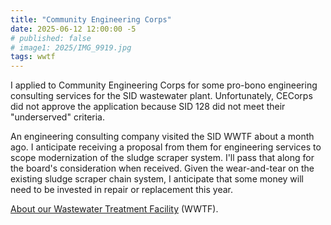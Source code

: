 ```yaml
---
title: "Community Engineering Corps"
date: 2025-06-12 12:00:00 -5
# published: false
# image1: 2025/IMG_9919.jpg
tags: wwtf
---
```


I applied to Community Engineering Corps for some pro-bono engineering consulting services for the SID wastewater plant.  Unfortunately, CECorps did not approve the application because SID 128 did not meet their "underserved" criteria.  
<!-- excerpt -->

An engineering consulting company visited the SID WWTF about a month ago.  I anticipate receiving a proposal from them for engineering services to scope modernization of the sludge scraper system.  I'll pass that along for the board's consideration when received.  Given the wear-and-tear on the existing sludge scraper chain system, I anticipate that some money will need to be invested in repair or replacement this year.

<a href="/about/#wastewater-treatment-facility-wwtf">About our Wastewater Treatment Facility</a>
(WWTF).
